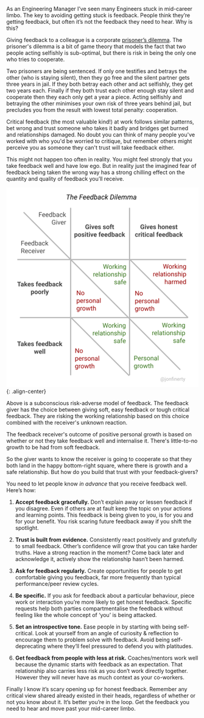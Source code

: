 As an Engineering Manager I’ve seen many Engineers stuck in mid-career limbo. The key to avoiding getting stuck is feedback. People think they’re getting feedback, but often it’s not the feedback they need to hear. Why is this?

Giving feedback to a colleague is a corporate [prisoner’s dilemma](https://en.wikipedia.org/wiki/Prisoner%27s_dilemma). The prisoner's dilemma is a bit of game theory that models the fact that two people acting selfishly is sub-optimal, but there is risk in being the only one who tries to cooperate. 

Two prisoners are being sentenced. If only one testifies and betrays the other (who is staying silent), then they go free and the silent partner gets three years in jail. If they both betray each other and act selfishly, they get two years each. Finally if they both trust each other enough stay silent and cooperate then they each only get a year a piece. Acting selfishly and betraying the other minimises your own risk of three years behind jail, but precludes you from the result with lowest total penalty: cooperation. 

Critical feedback (the most valuable kind!) at work follows similar patterns, bet wrong and trust someone who takes it badly and bridges get burned and relationships damaged. No doubt you can think of many people you've worked with who you'd be worried to critique, but remember others might perceive you as someone they can't trust will take feedback either.

This might not happen too often in reality. You might feel strongly that you take feedback well and have low ego. But in reality just the imagined fear of feedback being taken the wrong way has a strong chilling effect on the quantity and quality of feedback you’ll receive.

![Image-center](images/feedback_dilemma.png){: .align-center}

Above is a subconscious risk-adverse model of feedback. The feedback giver has the choice between giving soft, easy feedback or tough critical feedback. They are risking the working relationship based on this choice combined with the receiver's unknown reaction.

The feedback receiver's outcome of positive personal growth is based on whether or not they take feedback well and internalise it. There's little-to-no growth to be had from soft feedback. 

So the giver wants to know the receiver is going to cooperate so that they both land in the happy bottom-right square, where there is growth and a safe relationship. But how do you build that trust with your feedback-givers?

You need to let people know *in advance* that you receive feedback well. Here’s how:

1. **Accept feedback gracefully.** Don’t explain away or lessen feedback if you disagree. Even if others are at fault keep the topic on your actions and learning points. This feedback is being given to you, is for you and for your benefit. You risk scaring future feedback away if you shift the spotlight.

2. **Trust is built from evidence.** Consistently react positively and gratefully to small feedback. Other’s confidence will grow that you can take harder truths. Have a strong reaction in the moment? Come back later and acknowledge it, actively show the relationship hasn’t been harmed.

3. **Ask for feedback regularly.** Create opportunities for people to get comfortable giving you feedback, far more frequently than typical performance/peer review cycles.

4. **Be specific.** If you ask for feedback about a particular behaviour, piece work or interaction you’re more likely to get honest feedback. Specific requests help both parties compartmentalise the feedback without feeling like the whole concept of ‘you’ is being attacked.

5. **Set an introspective tone.** Ease people in by starting with being self-critical. Look at yourself from an angle of curiosity & reflection to encourage them to problem solve with feedback. Avoid being self-deprecating where they’ll feel pressured to defend you with platitudes.

6. **Get feedback from people with less at risk.** Coaches/mentors work well because the dynamic starts with feedback as an expectation. That relationship also carries less risk as you don’t work directly together. However they will never have as much context as your co-workers.

Finally I know it’s scary opening up for honest feedback. Remember any critical view shared already existed in their heads, regardless of whether or not you know about it. It’s better you’re in the loop. Get the feedback you need to hear and move past your mid-career limbo.